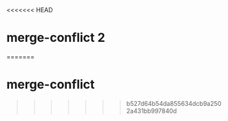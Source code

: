 <<<<<<< HEAD
# merge-conflict 2
=======
# merge-conflict
>>>>>>> b527d64b54da855634dcb9a2502a431bb997840d
